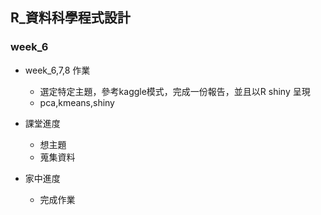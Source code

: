 ## R_資料科學程式設計

### week_6

- week_6,7,8 作業
    - 選定特定主題，參考kaggle模式，完成一份報告，並且以R shiny 呈現
    - pca,kmeans,shiny
    
- 課堂進度
    - 想主題
    - 蒐集資料
    
- 家中進度
    - 完成作業

